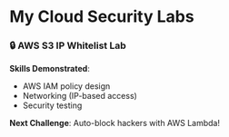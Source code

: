 # My Cloud Security Labs  
### 🔒 AWS S3 IP Whitelist Lab  
**Skills Demonstrated**:  
- AWS IAM policy design  
- Networking (IP-based access)  
- Security testing  

**Next Challenge**: Auto-block hackers with AWS Lambda!  
